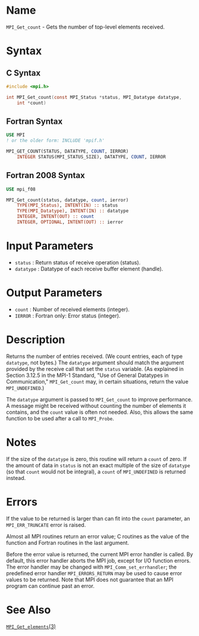 # Name

`MPI_Get_count`  - Gets the number of top-level elements received.

# Syntax

## C Syntax

```c
#include <mpi.h>

int MPI_Get_count(const MPI_Status *status, MPI_Datatype datatype,
    int *count)
```

## Fortran Syntax

```fortran
USE MPI
! or the older form: INCLUDE 'mpif.h'

MPI_GET_COUNT(STATUS, DATATYPE, COUNT, IERROR)
    INTEGER	STATUS(MPI_STATUS_SIZE), DATATYPE, COUNT, IERROR
```

## Fortran 2008 Syntax

```fortran
USE mpi_f08

MPI_Get_count(status, datatype, count, ierror)
    TYPE(MPI_Status), INTENT(IN) :: status
    TYPE(MPI_Datatype), INTENT(IN) :: datatype
    INTEGER, INTENT(OUT) :: count
    INTEGER, OPTIONAL, INTENT(OUT) :: ierror
```

# Input Parameters

* `status` : Return status of receive operation (status).
* `datatype` : Datatype of each receive buffer element (handle).

# Output Parameters

* `count` : Number of received elements (integer).
* `IERROR` : Fortran only: Error status (integer).

# Description


Returns the number of entries received. (We count entries, each of type
`datatype`, not bytes.) The `datatype` argument should match the argument
provided by the receive call that set the `status` variable. (As explained
in Section 3.12.5 in the MPI-1 Standard, "Use of General Datatypes in
Communication," `MPI_Get_count` may, in certain situations, return the
value `MPI_UNDEFINED`.)

The `datatype` argument is passed to `MPI_Get_count` to improve performance.
A message might be received without counting the number of elements it
contains, and the `count` value is often not needed. Also, this allows the
same function to be used after a call to `MPI_Probe`.

# Notes

If the size of the `datatype` is zero, this routine will return a `count` of
zero. If the amount of data in `status` is not an exact multiple of the
size of `datatype` (so that `count` would not be integral), a `count` of
`MPI_UNDEFINED` is returned instead.

# Errors

If the value to be returned is larger than can fit into the `count`
parameter, an `MPI_ERR_TRUNCATE` error is raised.

Almost all MPI routines return an error value; C routines as the value
of the function and Fortran routines in the last argument.

Before the error value is returned, the current MPI error handler is
called. By default, this error handler aborts the MPI job, except for
I/O function errors. The error handler may be changed with
`MPI_Comm_set_errhandler`; the predefined error handler `MPI_ERRORS_RETURN`
may be used to cause error values to be returned. Note that MPI does not
guarantee that an MPI program can continue past an error.

# See Also

[`MPI_Get_elements`(3)](MPI_Get_elements.html)

